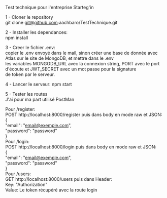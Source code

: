 Test technique pour l'entreprise Starteg'in  

1 - Cloner le repository  
git clone git@github.com:aachbaro/TestTechnique.git
  
2 - Installer les dependances:  
npm install  
  
3 - Creer le fichier .env:  
copier le .env envoyé dans le mail, sinon créer une base de donnée avec Atlas sur le site de MongoDB, et mettre dans le .env  
les variables MONGODB_URL avec la connexion string, PORT avec le port d'écoute et JWT_SECRET avec un mot passe pour la signature  
de token par le serveur.

4 - Lancer le serveur:
npm start
  
5 - Tester les routes  
J'ai pour ma part utilisé PostMan  
  
Pour /register:  
POST http://localhost:8000/register puis dans body en mode raw et JSON:  
{  
  "email": "email@exemple.com",  
  "password": "password"  
}  
Pour /login:  
POST http://localhost:8000/login puis dans body en mode raw et JSON:  
{  
  "email": "email@exemple.com",  
  "password": "password"  
}  
Pour /users:  
GET http://localhost:8000/users puis dans Header:  
Key: "Authorization"  
Value: Le token récupéré avec la route login  
